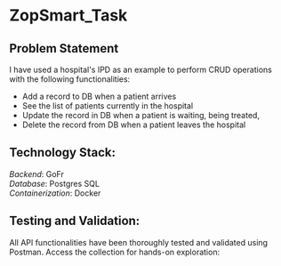 # ZopSmart_Task

## Problem Statement
I have used a hospital's IPD as an example to perform CRUD operations with the following functionalities:
- Add a record to DB when a patient arrives
- See the list of patients currently in the hospital
- Update the record in DB when a patient is waiting, being treated, 
- Delete the record from DB when a patient leaves the hospital

## Technology Stack:

*Backend*: GoFr<br>
*Database*: Postgres SQL<br>
*Containerization*: Docker
## Testing and Validation:

All API functionalities have been thoroughly tested and validated using Postman. Access the collection for hands-on exploration:

